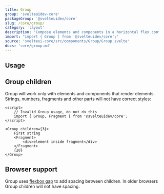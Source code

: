 ```yaml
---
title: Group
group: 'svelteuidev-core'
packageGroup: '@svelteuidev/core'
slug: /core/group/
category: 'layout'
description: 'Compose elements and components in a horizontal flex container'
import: "import { Group } from '@svelteuidev/core';"
source: 'svelteui-core/src/components/Group/Group.svelte'
docs: 'core/group.md'
---
```


<script>
    import { Demo, GroupDemos } from '@svelteuidev/demos';
    import { Heading } from 'components';
    import { Alert } from '@svelteuidev/core';
    import { InfoCircled } from 'radix-icons-svelte';
</script>

<Heading />

## Usage

<Demo demo={GroupDemos.configurator} />

## Group children

<Alert icon={InfoCircled}  title="Important" color="blue">
   Group will work only with elements and components that render elements. Strings, numbers, fragments and other parts will not have correct styles:
</Alert>

```svelte
<script>
	// Invalid Group usage, do not do this
	import { Group, Fragment } from '@svelteuidev/core';
</script>

<Group children={3}>
	First string
	<Fragment>
		<div>element inside fragment</div>
	</Fragment>
	{20}
</Group>
```

## Browser support

Group uses [flexbox gap](https://caniuse.com/flexbox-gap) to add spacing between children.
In older browsers Group children will not have spacing.
